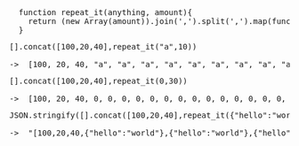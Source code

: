 <!--more-->

<pre>
  function repeat_it(anything, amount){                                              /* returns an array of repeated-anything */
    return (new Array(amount)).join(',').split(',').map(function(){ return anything });
  }
</pre>

<pre>
[].concat([100,20,40],repeat_it("a",10))

->  [100, 20, 40, "a", "a", "a", "a", "a", "a", "a", "a", "a", "a"]
</pre>

<pre>
[].concat([100,20,40],repeat_it(0,30))

->  [100, 20, 40, 0, 0, 0, 0, 0, 0, 0, 0, 0, 0, 0, 0, 0, 0, 0, 0, 0, 0, 0, 0, 0, 0, 0, 0, 0, 0, 0, 0, 0, 0]
</pre>

<pre>
JSON.stringify([].concat([100,20,40],repeat_it({"hello":"world"},3)))

->  "[100,20,40,{"hello":"world"},{"hello":"world"},{"hello":"world"}]"
</pre>